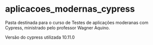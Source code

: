 # aplicacoes_modernas_cypress

Pasta destinada para o curso de Testes de aplicações moderanas com Cypress, ministrado pelo professor Wagner Aquino.

Versão do cypress utilizada 10.11.0